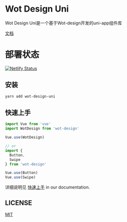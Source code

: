 # Wot Design Uni

Wot Design Uni是一个基于Wot-design开发的uni-app组件库

[文档](https://wot-design-uni.netlify.app/)

# 部署状态

[![Netlify Status](https://api.netlify.com/api/v1/badges/0991d8a9-0fb0-483b-8961-5bde066bbd50/deploy-status)](https://app.netlify.com/sites/wot-design-uni/deploys)

## 安装

```bash
yarn add wot-design-uni
```

## 快速上手

```javascript
import Vue from 'vue'
import WotDesign from 'wot-design'

Vue.use(WotDesign)

// or
import {
  Button,
  Swipe
} from 'wot-design'

Vue.use(Button)
Vue.use(Swipe)
```

详细说明见 [快速上手](https://wot-design-uni.netlify.app/#/components/quickUse) in our documentation.

## LICENSE

[MIT](https://github.com/Moonofweisheng/wot-design-uni/blob/develop/LICENSE)


